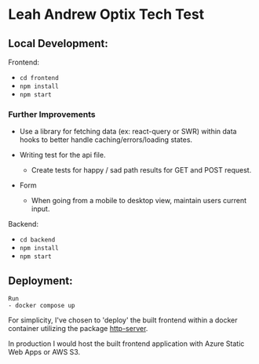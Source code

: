 # Leah Andrew Optix Tech Test

## Local Development:

Frontend:

- `cd frontend`
- `npm install`
- `npm start`

### Further Improvements

- Use a library for fetching data (ex: react-query or SWR) within data hooks to better handle caching/errors/loading states.
- Writing test for the api file.

  - Create tests for happy / sad path results for GET and POST request.

- Form

  - When going from a mobile to desktop view, maintain users current input.

Backend:

- `cd backend`
- `npm install`
- `npm start`

## Deployment:

    Run
    - docker compose up

For simplicity, I've chosen to 'deploy' the built frontend within a docker container utilizing the package [http-server](https://www.npmjs.com/package/http-server).

In production I would host the built frontend application with Azure Static Web Apps or AWS S3.
